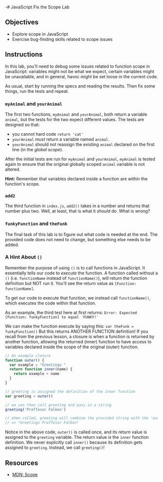 -# JavaScript Fix the Scope Lab

## Objectives

- Explore scope in JavaScript
- Exercise bug-finding skills related to scope issues

## Instructions

In this lab, you'll need to debug some issues related to function scope in
JavaScript: variables might not be what we expect, certain variables might be
unavailable, and in general, havoc might be set loose in the current code.

As usual, start by running the specs and reading the results. Then fix some
things, run the tests and repeat.

### `myAnimal` and `yourAnimal`

The first two functions, `myAnimal` and `yourAnimal`, both return a variable
`animal`, but the tests for the two expect different values. The tests are
designed so that:

- you cannot hard code `return 'cat'`
- `yourAnimal` _must_ return a variable named `animal`.
- `yourAnimal` should not reassign the existing `animal` declared on the first
  line (in the _global scope_).

After the initial tests are run for `myAnimal` and `yourAnimal`, `myAnimal` is
tested again to ensure that the original globally scoped `animal` variable is
not altered.

**Hint:** Remember that variables declared inside a function are within the
function's scope.

### `add2`

The third function in `index.js`, `add2()` takes in a number and returns that
number plus two. Well, at least, that is what it _should_ do. What is wrong?

### `funkyFunction` and `theFunk`

The final task of this lab is to figure out what code is needed at the end. The
provided code does not need to change, but something else needs to be added.

### A Hint About `()`

Remember the purpose of using `()` is to call functions in JavaScript. It
essentially tells our code to *execute* the function. A function called without
a `()` (i.e. `functionName` instead of `functionName()`), will return the
function definition but NOT run it. You'll see the return value as `[Function:
functionName]`.

To get our code to execute that function, we instead call `functionName()`,
which executes the code within that function.

As an example, the third test here at first returns: `Error: Expected [Function:
funkyFunction] to equal 'FUNKY!'`

We can make the function execute by saying this: `var theFunk = funkyFunction()`
But this returns ANOTHER FUNCTION definition! If you recall from the previous
lesson, a closure is when a function is returned by another function, allowing
the returned (inner) function to have access to variables declared inside the
scope of the original (outer) function.

```js
// An example closure
function outer() {
  var example = "Greetings "
  return function inner(name) {
    return example + name
  }
}

// greeting is assigned the definition of the inner function
var greeting = outer()

// we can then call greeting and pass in a string
greeting('Proffesor Falken')

// when called, greeting will combine the provided string with the 'example' variable defined in the outer function
// => "Greetings Proffesor Falken"
```

Notice in the above code, `outer()` is called once, and its return value is
assigned to the `greeting` variable. The return value _is_ the `inner` function
definition. We never explicitly call `inner()` because its definition gets
assigned to `greeting`. Instead, we call `greeting()`!

## Resources

- [MDN: Scope](https://developer.mozilla.org/en-US/docs/Glossary/Scope)
